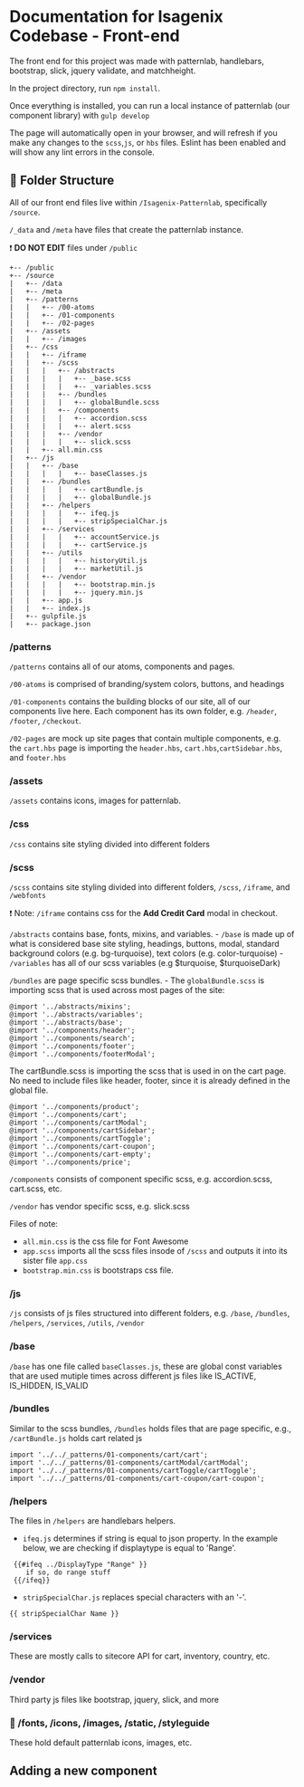 # Documentation for Isagenix Codebase - Front-end

The front end for this project was made with patternlab, handlebars, bootstrap, slick, jquery validate, and matchheight.

In the project directory, run  `npm install`.

Once everything is installed, you can run a local instance of patternlab (our component library) with `gulp develop`

The page will automatically open in your browser, and will refresh if you make any changes to the `scss`,`js`, or `hbs` files. Eslint has been enabled and will show any lint errors in the console.

## :file_folder: Folder Structure

All of our front end files live within `/Isagenix-Patternlab`, specifically `/source`. 

`/_data` and `/meta` have files that create the patternlab instance.

:exclamation: **DO NOT EDIT** files under `/public`

```
+-- /public
+-- /source
|   +-- /data
|   +-- /meta
|   +-- /patterns
|   |   +-- /00-atoms
|   |   +-- /01-components
|   |   +-- /02-pages
|   +-- /assets
|   |   +-- /images
|   +-- /css
|   |   +-- /iframe
|   |   +-- /scss
|   |   |   +-- /abstracts
|   |   |   |   +-- _base.scss
|   |   |   |   +-- _variables.scss
|   |   |   +-- /bundles
|   |   |   |   +-- globalBundle.scss
|   |   |   +-- /components
|   |   |   |   +-- accordion.scss
|   |   |   |   +-- alert.scss
|   |   |   +-- /vendor
|   |   |   |   +-- slick.scss
|   |   +-- all.min.css
|   +-- /js
|   |   +-- /base
|   |   |   |   +-- baseClasses.js
|   |   +-- /bundles
|   |   |   |   +-- cartBundle.js
|   |   |   |   +-- globalBundle.js
|   |   +-- /helpers
|   |   |   |   +-- ifeq.js
|   |   |   |   +-- stripSpecialChar.js
|   |   +-- /services
|   |   |   |   +-- accountService.js
|   |   |   |   +-- cartService.js
|   |   +-- /utils
|   |   |   |   +-- historyUtil.js
|   |   |   |   +-- marketUtil.js
|   |   +-- /vendor
|   |   |   |   +-- bootstrap.min.js
|   |   |   |   +-- jquery.min.js
|   |   +-- app.js
|   |   +-- index.js
|   +-- gulpfile.js
|   +-- package.json
```

### /patterns

`/patterns` contains all of our atoms, components and pages.

`/00-atoms` is comprised of branding/system colors, buttons, and headings

`/01-components` contains the building blocks of our site, all of our components live here. Each component has its own folder, e.g. `/header`, `/footer`, `/checkout`.

`/02-pages` are mock up site pages that contain multiple components, e.g. the `cart.hbs` page is importing the `header.hbs`, `cart.hbs`,`cartSidebar.hbs`, and `footer.hbs`  

### /assets

`/assets` contains icons, images for patternlab.  

### /css 

`/css` contains site styling divided into different folders

### /scss

`/scss` contains site styling divided into different folders, `/scss`, `/iframe`, and `/webfonts`

:exclamation: Note: `/iframe` contains css for the **Add Credit Card** modal in checkout.

`/abstracts` contains base, fonts, mixins, and variables. 
	- `/base` is made up of what is considered base site styling, headings, buttons, modal, standard background colors (e.g. bg-turquoise), text colors (e.g. color-turquoise)
	- `/variables` has all of our scss variables (e.g $turquoise, $turquoiseDark)

`/bundles` are page specific scss bundles. 
	- The `globalBundle.scss` is importing scss that is used across most pages of the site:
```
@import '../abstracts/mixins';
@import '../abstracts/variables';
@import '../abstracts/base';
@import '../components/header';
@import '../components/search';
@import '../components/footer';
@import '../components/footerModal';
```
 The cartBundle.scss is importing the scss that is used in on the cart page. No need to include files like header, footer, since it is already defined in the global file.

```
@import '../components/product';
@import '../components/cart';
@import '../components/cartModal';
@import '../components/cartSidebar';
@import '../components/cartToggle';
@import '../components/cart-coupon';
@import '../components/cart-empty';
@import '../components/price';
```

 `/components` consists of component specific scss, e.g. accordion.scss, cart.scss, etc.

`/vendor` has vendor specific scss, e.g. slick.scss

Files of note:
- `all.min.css` is the css file for Font Awesome
- `app.scss` imports all the scss files insode of `/scss` and outputs it into its sister file `app.css`
- `bootstrap.min.css` is bootstraps css file.

### /js

`/js` consists of js files structured into different folders, e.g. `/base`, `/bundles`, `/helpers`, `/services`, `/utils`,
`/vendor`

### /base 

`/base` has one file called `baseClasses.js`, these are global const variables that are used mutiple times across different js files like IS_ACTIVE, IS_HIDDEN, IS_VALID

### /bundles 

Similar to the scss bundles, `/bundles` holds files that are page specific, e.g., `/cartBundle.js` holds cart related js
```
import '../../_patterns/01-components/cart/cart';
import '../../_patterns/01-components/cartModal/cartModal';
import '../../_patterns/01-components/cartToggle/cartToggle';
import '../../_patterns/01-components/cart-coupon/cart-coupon';
```

### /helpers

The files in `/helpers` are handlebars helpers.

- `ifeq.js`  determines if string is equal to json property. In the example below, we are checking if displaytype is equal to 'Range'.

```
 {{#ifeq ../DisplayType "Range" }}
 	if so, do range stuff
 {{/ifeq}}
```

- `stripSpecialChar.js`  replaces special characters with an '-'.

```
{{ stripSpecialChar Name }}
```

### /services
These are mostly calls to sitecore API for cart, inventory, country, etc.

### /vendor 

Third party js files like bootstrap, jquery, slick, and more


### :construction: /fonts, /icons, /images, /static, /styleguide 

These hold default patternlab icons, images, etc. 

## Adding a new component
